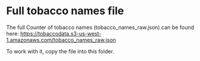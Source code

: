 # Full tobacco names file
The full Counter of tobacco names (tobacco_names_raw.json) can be 
found here: https://tobaccodata.s3-us-west-1.amazonaws.com/tobacco_names_raw.json 

To work with it, copy the file into this folder.
